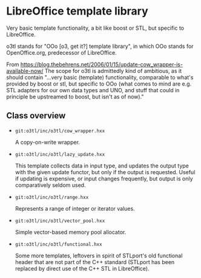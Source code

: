 # LibreOffice template library

Very basic template functionality, a bit like boost or STL, but specific to
LibreOffice.

o3tl stands for "OOo [o3, get it?] template library", in which OOo stands for
OpenOffice.org, predecessor of LibreOffice.

From <https://blog.thebehrens.net/2006/01/15/update-cow_wrapper-is-available-now/>
The scope for o3tl is admittedly kind of ambitious, as it should contain "...very basic (template)
functionality, comparable to what's provided by boost or stl, but specific to OOo (what comes to mind
are e.g. STL adapters for our own data types and UNO, and stuff that could in principle be upstreamed
to boost, but isn't as of now)."

## Class overview

- `git:o3tl/inc/o3tl/cow_wrapper.hxx`

    A copy-on-write wrapper.

- `git:o3tl/inc/o3tl/lazy_update.hxx`

    This template collects data in input type, and updates the output type with the given update functor,
    but only if the output is requested. Useful if updating is expensive, or input changes frequently, but
    output is only comparatively seldom used.

- `git:o3tl/inc/o3tl/range.hxx`

    Represents a range of integer or iterator values.

- `git:o3tl/inc/o3tl/vector_pool.hxx`

    Simple vector-based memory pool allocator.

- `git:o3tl/inc/o3tl/functional.hxx`

    Some more templates, leftovers in spirit of STLport's old functional
    header that are not part of the C++ standard (STLport has been
    replaced by direct use of the C++ STL in LibreOffice).

